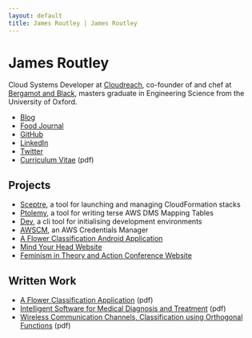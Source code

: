 ```yaml
---
layout: default
title: James Routley | James Routley
---
```


# James Routley

Cloud Systems Developer at [Cloudreach](https://www.cloudreach.com/), co-founder of and chef at [Bergamot and Black](http://bergamotandblack.com/), masters graduate in Engineering Science from the University of Oxford.

- [Blog](blog.html)
- [Food Journal](journal.html)
- [GitHub](https://github.com/jamesroutley)
- [LinkedIn](https://uk.linkedin.com/pub/james-routley/a8/28b/ab9)
- [Twitter](https://twitter.com/james_routley)
- [Curriculum Vitae](assets/pdf/james-routley-cv-2016-11-27.pdf) (pdf)


## Projects

- [Sceptre](https://github.com/cloudreach/sceptre), a tool for launching and managing CloudFormation stacks
- [Ptolemy](https://github.com/cloudreach/ptolemy), a tool for writing terse AWS DMS Mapping Tables
- [Dev](https://github.com/jamesroutley/dev), a cli tool for initialising development environments
- [AWSCM](awscm.html), an AWS Credentials Manager
- [A Flower Classification Android Application](flower.html)
- [Mind Your Head Website](myh.html)
- [Feminism in Theory and Action Conference Website](fta.html)


## Written Work

- [A Flower Classification Application](assets/pdf/Routley_4YP.pdf) (pdf)
- [Intelligent Software for Medical Diagnosis and Treatment](assets/pdf/Routley_3YP.pdf) (pdf)
- [Wireless Communication Channels, Classification using Orthogonal Functions](assets/pdf/b1writeup.pdf) (pdf)

